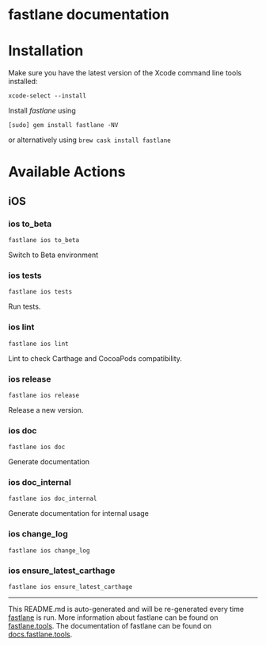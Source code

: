 fastlane documentation
================
# Installation

Make sure you have the latest version of the Xcode command line tools installed:

```
xcode-select --install
```

Install _fastlane_ using
```
[sudo] gem install fastlane -NV
```
or alternatively using `brew cask install fastlane`

# Available Actions
## iOS
### ios to_beta
```
fastlane ios to_beta
```
Switch to Beta environment
### ios tests
```
fastlane ios tests
```
Run tests.
### ios lint
```
fastlane ios lint
```
Lint to check Carthage and CocoaPods compatibility.
### ios release
```
fastlane ios release
```
Release a new version.
### ios doc
```
fastlane ios doc
```
Generate documentation
### ios doc_internal
```
fastlane ios doc_internal
```
Generate documentation for internal usage
### ios change_log
```
fastlane ios change_log
```

### ios ensure_latest_carthage
```
fastlane ios ensure_latest_carthage
```


----

This README.md is auto-generated and will be re-generated every time [fastlane](https://fastlane.tools) is run.
More information about fastlane can be found on [fastlane.tools](https://fastlane.tools).
The documentation of fastlane can be found on [docs.fastlane.tools](https://docs.fastlane.tools).
